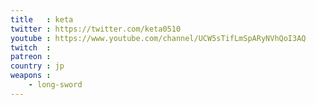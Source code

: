 ```yaml
---
title   : keta
twitter : https://twitter.com/keta0510 
youtube : https://www.youtube.com/channel/UCW5sTifLmSpARyNVhQoI3AQ
twitch  : 
patreon : 
country : jp
weapons :
    - long-sword
---
```


